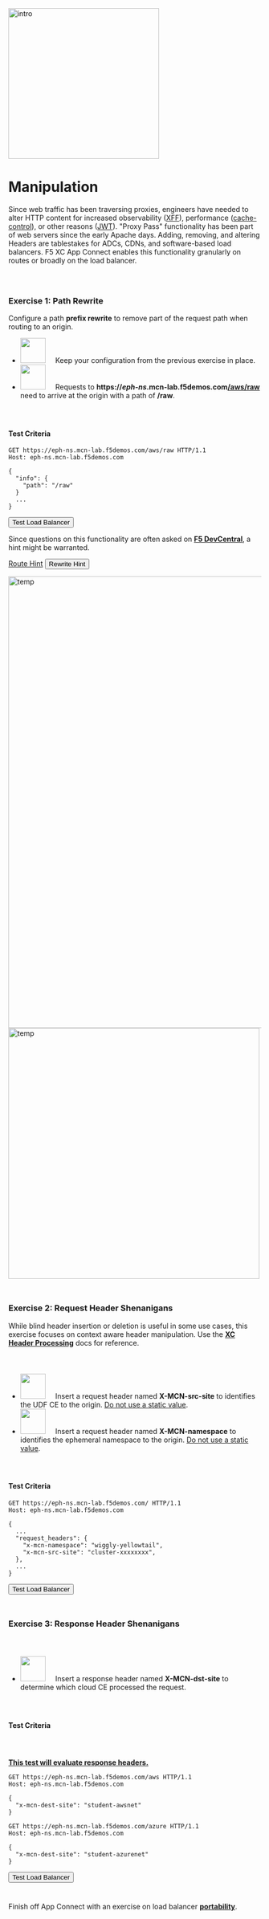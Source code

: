 <div href="/" class="d-flex align-items-center pb-3 mb-3 link-dark text-decoration-none">
    <img src="/static/manip.png" width="300px" height="auto" alt="intro">
</div>

# **Manipulation**

<div href="/" class="d-flex align-items-center pb-3 mb-3 link-dark text-decoration-none border-bottom"></div>

Since web traffic has been traversing proxies, engineers have needed to alter HTTP content for increased observability ([XFF](https://developer.mozilla.org/en-US/docs/Web/HTTP/Headers/X-Forwarded-For)), performance ([cache-control](https://developer.mozilla.org/en-US/docs/Web/HTTP/Headers/Cache-Control)), or other reasons ([JWT](https://en.wikipedia.org/wiki/JSON_Web_Token)). 
"Proxy Pass" functionality has been part of web servers since the early Apache days.
Adding, removing, and altering Headers are tablestakes for ADCs, CDNs, and software-based load balancers.
F5 XC App Connect enables this functionality granularly on routes or broadly on the load balancer.


<div style="height:25px"></div>

### **Exercise 1: Path Rewrite**

Configure a path <strong>prefix rewrite</strong> to remove part of the request path when routing to an origin.

<ul class="list-group">
  <li class="list-group-item">
  <img src="/static/lb-icon.png" width="auto" height="50px"> &nbsp; &nbsp;
  Keep your configuration from the previous exercise in place. 
  </li>
  <li class="list-group-item">
  <img src="/static/route-icon.png" width="auto" height="50px"> &nbsp; &nbsp;
  Requests to <strong>https://<i>eph-ns</i>.mcn-lab.f5demos.com<u>/aws/raw</u></strong> need to arrive at the origin with a path of <strong>/raw</strong></u>.
  </li>
</ul>

<div style="height:25px"></div>

#### **Test Criteria**

```http
GET https://eph-ns.mcn-lab.f5demos.com/aws/raw HTTP/1.1
Host: eph-ns.mcn-lab.f5demos.com

{
  "info": {
    "path": "/raw"
  }
  ...
}
```

<div class="left-aligned-button-container">
    <button id="requestBtn1" class="btn btn-primary">Test Load Balancer</button>
</div>
<div id="result1" class="mt-3"></div>
<script>
document.getElementById('requestBtn1').addEventListener('click', () => {
    makeHttpRequest('requestBtn1', '/_manip1', 'result1');
});
</script>

Since questions on this functionality are often asked on <strong><a href="https://community.f5.com/" target="_blank">F5 DevCentral</a></strong>, a hint might be warranted. 

<div id="hints">
<p>
  <a class="btn btn-primary" data-bs-toggle="collapse" href="#multiCollapseExample1" role="button" aria-expanded="false" aria-controls="multiCollapseExample1">Route Hint</a>
  <button class="btn btn-primary" type="button" data-bs-toggle="collapse" data-bs-target="#multiCollapseExample2" aria-expanded="false" aria-controls="multiCollapseExample2">Rewrite Hint</button>
</p>
<div class="row">
      <div class="collapse multi-collapse" id="multiCollapseExample1" data-bs-parent="#hints">
      <img src="/static/rewrite1.png" width="900px" height="auto" alt="temp">
    </div>
  <div class="collapse multi-collapse" id="multiCollapseExample2" data-bs-parent="#hints">
    <div class="">
      <img src="/static/rewrite2.png" width="500px" height="auto" alt="temp">
    </div>
  </div>
</div>
</div>

<div style="height:25px"></div>

### **Exercise 2: Request Header Shenanigans**

While blind header insertion or deletion is useful in some use cases, this exercise focuses on context aware header manipulation. 
Use the <strong><a href="https://docs.cloud.f5.com/docs/how-to/advanced-security/configure-http-header-processing" target="_blank">XC Header Processing</a></strong> docs for reference. 

<div style="height:25px"></div>

<ul class="list-group">
  <li class="list-group-item">
  <img src="/static/lb-icon.png" width="auto" height="50px"> &nbsp; &nbsp;
  Insert a request header named <strong>X-MCN-src-site</strong> to identifies the UDF CE to the origin. <u>Do not use a static value</u>. 
  </li>
  <li class="list-group-item">
  <img src="/static/lb-icon.png" width="auto" height="50px"> &nbsp; &nbsp;
  Insert a request header named <strong>X-MCN-namespace</strong> to identifies the ephemeral namespace to the origin. <u>Do not use a static value</u>. 
  </li>
</ul>

<div style="height:25px"></div>

#### **Test Criteria**

```http
GET https://eph-ns.mcn-lab.f5demos.com/ HTTP/1.1
Host: eph-ns.mcn-lab.f5demos.com

{
  ...
  "request_headers": {
    "x-mcn-namespace": "wiggly-yellowtail",
    "x-mcn-src-site": "cluster-xxxxxxxx",
  },
  ...
}
```

<div class="left-aligned-button-container">
    <button id="requestBtn2" class="btn btn-primary">Test Load Balancer</button>
</div>
<div id="result2" class="mt-3"></div>
<script>
document.getElementById('requestBtn2').addEventListener('click', () => {
    makeHttpRequest('requestBtn2', '/_manip2', 'result2');
});
</script>

<div style="height:25px"></div>

### **Exercise 3: Response Header Shenanigans**

<div style="height:25px"></div>

<ul class="list-group">
  <li class="list-group-item">
  <img src="/static/lb-icon.png" width="auto" height="50px"> &nbsp; &nbsp;
  Insert a response header named <strong>X-MCN-dst-site</strong> to determine which cloud CE processed the request. 
  </li>
</ul>

<div style="height:25px"></div>

#### **Test Criteria**

<div style="height:25px"></div>

<strong><u>This test will evaluate response headers.</u></strong>

```http
GET https://eph-ns.mcn-lab.f5demos.com/aws HTTP/1.1
Host: eph-ns.mcn-lab.f5demos.com

{
  "x-mcn-dest-site": "student-awsnet"
}
```

```http
GET https://eph-ns.mcn-lab.f5demos.com/azure HTTP/1.1
Host: eph-ns.mcn-lab.f5demos.com

{
  "x-mcn-dest-site": "student-azurenet"
}
```

<div class="left-aligned-button-container">
    <button id="requestBtn3" class="btn btn-primary">Test Load Balancer</button>
</div>
<div id="result3" class="mt-3"></div>
<script>
document.getElementById('requestBtn3').addEventListener('click', () => {
    makeHttpRequest('requestBtn3', '/_manip3', 'result3');
});
</script>


<div  style="height:25px" class="d-flex align-items-center pb-3 mb-3 link-dark text-decoration-none border-bottom"></div>

Finish off App Connect with an exercise on load balancer <strong><a href="/portability" class="alert-link">portability</a></strong>.

